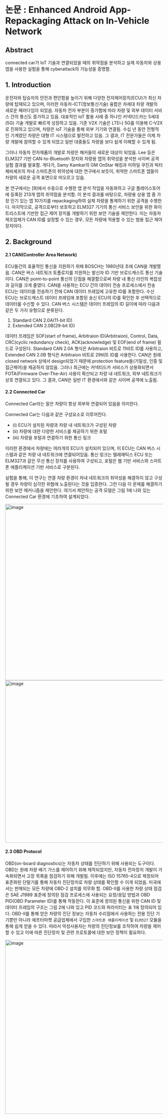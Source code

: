 # 논문 : Enhanced Android App-Repackaging Attack on In-Vehicle Network

## Abstract

connected car가 IoT 기술과 연결되었을 때의 취약점을 분석하고 실제 자동차와 상용앱을 사용한 실험을 통해 cyberattack의 가능성을 증명함.

## 1. Introduction

운전자와 탑승자의 안전과 편안함을 높이기 위해 다양한 전자제어장치(ECU)가 최신 차량에 탑재되고 있으며, 이러한 자동차-ICT(정보통신기술) 융합은 차세대 차량 개발의 새로운 패러다임이 되었음.
자동차 전자 부분이 증가함에 따라 차량 및 외부 데이터 서비스 간의 통신도 증가하고 있음.
대표적인 IoT 활용 사례 중 하나인 커넥티드카는 5세대(5G) 기술 개발로 빠르게 성장하고 있음.
기존 V2X 기술은 LTE나 5G를 이용해 C-V2X로 진화하고 있으며, 차량은 IoT 기술을 통해 외부 기기와 연결됨. 수십 년 동안 전형적인 기계였던 차량은 대형 IT 시스템으로 발전하고 있음. 그 결과, IT 전문가들은 이제 차량 개발에 참여할 수 있게 되었고 일반 대중들도 차량을 보다 쉽게 이해할 수 있게 됨.

그러나 자동차 전자제품의 개발로 차량은 해커들의 새로운 대상이 되었음. Lee 등은 ELM327 기반 CAN-to-Bluetooth 장치와 차량용 앱의 취약성을 분석한 사이버 공격 실험 결과를 발표함. 게다가, Samy Kamkar의 GM OnStar 해킹과 미하일 쿠진과 빅터 체비셰프의 차내 스마트폰의 취약성에 대한 연구에서 보듯이, 취약한 스마트폰 앱들이 차량의 새로운 공격 표면으로 떠오르고 있음.

본 연구에서는 [9]에서 수동으로 수행한 앱 분석 작업을 자동화하고 구글 플레이스토어에 등록된 213개 앱의 취약점을 분석함. 이 분석 결과를 바탕으로, 차량용 상용 앱 중 가장 인기 있는 앱 10가지를 repackaging하여 실제 차량을 통제하기 위한 공격을 수행한다. 마지막으로, 공격으로부터 보호하고 ELM327 기기의 통신 서비스 보안을 위한 화이트리스트에 기반한 접근 제어 장치를 개발하기 위한 보안 기술을 제안한다. 이는 자동차 제조업체가 CAN ID를 설정할 수 있는 경우, 모든 차량에 적용할 수 있는 범용 접근 제어 장치이다.


## 2. Background

#### 2.1 CAN(Controller Area Network)
ECU들간의 효율적인 통신을 지원하기 위해 BOSCH는 1980년대 초에 CAN을 개발했음.
CAN은 버스 네트워크 토폴로지를 지원하는 발신자 ID 기반 브로드캐스트 통신 기술이다. CAN은 point-to-point 통신의 단점을 해결함으로써 차량 내 통신 라인의 복잡성과 길이를 크게 줄였다. CAN을 사용하는 ECU 간의 데이터 전송 프로세스에서 전송ECU는 데이터를 전송하기 전에 CAN 데이터 프레임에 고유한 ID를 포함한다. 수신ECU는 브로드캐스트 데이터 프레임에 포함된 송신 ECU의 ID를 확인한 후 선택적으로 데이터를 수신할 수 있다. CAN 버스 시스템은 데이터 프레임의 ID 길이에 따라 다음과 같은 두 가지 유형으로 분류된다.

1) Standard CAN 2.0A(11-bit ID)
2) Extended CAN 2.0B(29-bit ID)

데이터 프레임은 SOF(start of frame), Arbitraion ID(Arbitraion), Control, Data, CRC(cyclic redundancy check), ACK(acknowledge) 및 EOF(end of frame) 필드로 구성된다. Standard CAN 2.0A 형식은 Arbitraion 비트로 11비트 ID를 사용하고, Extended CAN 2.0B 형식은 Arbitraion 비트로 29비트 ID를 사용한다.
CAN은 원래 closed network 상에서 design되었기 때문에 protection feature들(기밀성, 인증 및 접근제어)을 제공하지 않았음.
그러나 최근에는 커넥티드카 서비스가 상용화되면서 FOTA(Firmware Over-The-Air) 사용이 확산되고 차량 내 네트워크, 외부 네트워크가 상호 연결되고 있다. 그 결과, CAN은 일반 IT 환경에서와 같은 사이버 공격에 노출됨.

#### 2.2 Connected Car
Connected Car라는 말은 차량이 항상 외부와 연결되어 있음을 의미한다.

Connected Car는 다음과 같은 구성요소로 이루어진다.
- (i) ECU가 설치된 차량과 차량 내 네트워크가 구성된 차량
- (ii) 차량에 대한 다양한 서비스를 제공하기 위한 포털
- (iii) 차량을 포털과 연결하기 위한 통신 링크

이러한 환경에서 차량에는 여러개의 ECU가 설치되어 있으며, 이 ECU는 CAN 버스 시스템과 같은 차량 내 네트워크에 연결되어있음. 통신 링크는 텔레매틱스 ECU 또는 ELM327과 같은 무선 통신 장치를 사용하여 구성되고, 포털은 웹 기반 서비스와 스마트폰 애플리케이션 기반 서비스로 구분된다.

실험을 통해, 이 연구는 연결 차량 환경이 차내 네트워크의 취약성을 해결하지 않고 구성될 경우 차량이 심각한 위협에 노출된다는 것을 입증한다. 그런 다음 이 문제를 해결하기 위한 보안 메커니즘을 제안한다. 여기서 제안하는 공격 모델은 그림 1에 나와 있는 Connected Car 환경에 기초하여 설계되었다.

<img width="562" alt="image" src="https://user-images.githubusercontent.com/44834680/103730573-824d1080-5026-11eb-97c0-4062f513084e.png">

<img width="518" alt="image" src="https://user-images.githubusercontent.com/44834680/103731065-a1986d80-5027-11eb-8fda-c6b6711968b9.png">

#### 2.3 OBD Protocol
OBD(on-board diagnostics)는 자동차 상태를 진단하기 위해 사용되는 도구이다.
OBD는 원래 차량 배기 가스를 제어하기 위해 제작되었지만, 자동차 전자장치 개발이 가속화되면서 고장 목록을 점검하기 위해 개발됨. 이후에는 ISO 15765-4으로 제정되어 표준화된 단말기를 통해 자동차 진단장치로 차량 상태를 확인할 수 이게 되었음. 미국에서는 판매되는 모든 차량에 OBD-2 설치를 의무화 함.
OBD-II를 사용한 차량 상태 점검은 SAE J1989 표준에 정의된 점검 프로세스에 사용되는 요청/응답 방법과 OBD PID(OBD Parameter ID)를 통해 작동한다. 이 표준에 정의된 통신을 위한 CAN ID 및 데이터 프레임의 구조는 그림 2에 나와 있고 PID 코드와 파라미터는 표 1에 정의되어 있다.
OBD-II를 통해 얻은 차량의 진단 정보는 자동차 수리점에서 사용하는 전용 진단 기기뿐만 아니라 애프터마켓 공급업체에서 구입한 `스마트폰 애플리케이션` 및 `ELM327` 모듈을 통해 쉽게 얻을 수 있다. 따라서 악성사용자는 차량의 진단정보를 조작하여 차량을 제어할 수 있고 이에 따른 진단장치 및 관련 프로토콜에 대한 보안 정책이 필요하다.

<img width="555" alt="image" src="https://user-images.githubusercontent.com/44834680/103730614-98f36780-5026-11eb-8170-8d7c7bb1b4d0.png">

